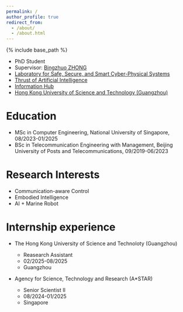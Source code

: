 ```yaml
---
permalink: /
author_profile: true
redirect_from: 
  - /about/
  - /about.html
---
```

{% include base_path %}

* PhD Student
* Supervisor: [Bingzhuo ZHONG](https://personal.hkust-gz.edu.cn/zhongbingzhuo/)
* [Laboratory for Safe, Secure, and Smart Cyber-Physical Systems](https://sss-cpslab.cn/index.html)
* [Thrust of Artificial Intelligence](https://www.hkust-gz.edu.cn/academics/hubs-and-thrust-areas/information-hub/artificial-intelligence/)
* [Information Hub](https://www.hkust-gz.edu.cn/academics/hubs-and-thrust-areas/information-hub/)
* [Hong Kong University of Science and Technology (Guangzhou)](https://www.hkust-gz.edu.cn)
  

Education
======
* MSc in Computer Engineering, National University of Singapore, 08/2023-01/2025
* BSc in Telecommunication Engineering with Management, Beijing University of Posts and Telecommunications, 09/2019-06/2023

Research Interests
======
* Communication-aware Control
* Embodied Intelligence
* AI + Marine Robot

Internship experience
======
* The Hong Kong University of Science and Technoloty (Guangzhou)
  * Reasearch Assistant
  * 02/2025-08/2025
  * Guangzhou

* Agency for Science, Technology and Research (A*STAR)
  * Senior Scientist II
  * 08/2024-01/2025
  * Singapore


